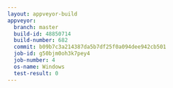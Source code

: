 ```yaml
---
layout: appveyor-build
appveyor:
  branch: master
  build-id: 48850714
  build-number: 682
  commit: b09b7c3a214387da5b7df25f0a094dee942cb501
  job-id: g50bjm0oh3k7pey4
  job-number: 4
  os-name: Windows
  test-result: 0
---
```

